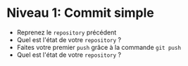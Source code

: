 # Niveau 1: Commit simple 

* Reprenez le `repository` précédent
* Quel est l'état de votre `repository` ?
* Faites votre premier `push` grâce à la commande `git push`
* Quel est l'état de votre `repository` ?

